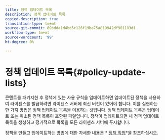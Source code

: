 ```yaml
---
title: 정책 업데이트 목록
description: 정책 업데이트 목록
copied-description: true
translation-type: tm+mt
source-git-commit: 89bdda1d4bd5c126f19ba75a819942df901183d1
workflow-type: tm+mt
source-wordcount: '99'
ht-degree: 0%

---
```



# 정책 업데이트 목록{#policy-update-lists}

콘텐트를 패키지한 후 정책에 있는 사용 규칙을 업데이트하면 업데이트된 정책을 사용하여 라이센스를 발급하려면 라이센스 서버에 최신 버전이 있어야 합니다. 이를 실현하는 한 가지 방법은 정책 업데이트 목록을 이용하는 것입니다. 정책 업데이트 목록은 업데이트 또는 취소된 정책 목록이 포함된 파일입니다. 정책이 업데이트되면 새 정책 업데이트 목록을 생성하고 정기적으로 목록을 모든 라이센스 서버에 푸시합니다.

정책을 만들고 업데이트하는 방법에 대한 자세한 내용은 * [정책 작업](../../aaxs-protecting-content/content-working-with-policies/content-working-with-policies-overview.md)*을 참조하십시오.
